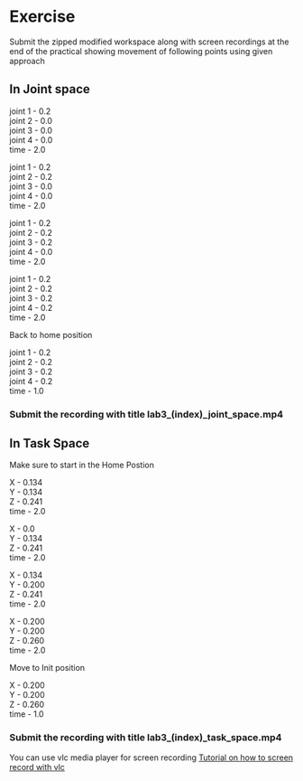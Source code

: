 # Exercise

Submit the zipped modified workspace along with screen recordings at the end of the practical showing movement of following points using given approach

## In Joint space

joint 1 - 0.2\
joint 2 - 0.0\
joint 3 - 0.0\
joint 4 - 0.0\
time    - 2.0

joint 1 - 0.2\
joint 2 - 0.2\
joint 3 - 0.0\
joint 4 - 0.0\
time    - 2.0

joint 1 - 0.2\
joint 2 - 0.2\
joint 3 - 0.2\
joint 4 - 0.0\
time    - 2.0

joint 1 - 0.2\
joint 2 - 0.2\
joint 3 - 0.2\
joint 4 - 0.2\
time    - 2.0

Back to home position

joint 1 - 0.2\
joint 2 - 0.2\
joint 3 - 0.2\
joint 4 - 0.2\
time    - 1.0

### Submit the recording with title lab3_(index)_joint_space.mp4

## In Task Space

Make sure to start in the Home Postion

X       - 0.134\
Y       - 0.134\
Z       - 0.241\
time    - 2.0

X       - 0.0\
Y       - 0.134\
Z       - 0.241\
time    - 2.0

X       - 0.134\
Y       - 0.200\
Z       - 0.241\
time    - 2.0

X       - 0.200\
Y       - 0.200\
Z       - 0.260\
time    - 2.0

Move to Init position

X       - 0.200\
Y       - 0.200\
Z       - 0.260\
time    - 1.0

### Submit the recording with title lab3_(index)_task_space.mp4

You can use vlc media player for screen recording [Tutorial on how to screen record with vlc](https://www.instructables.com/How-to-Record-Your-Screen-With-VLC-Media-Player/)
